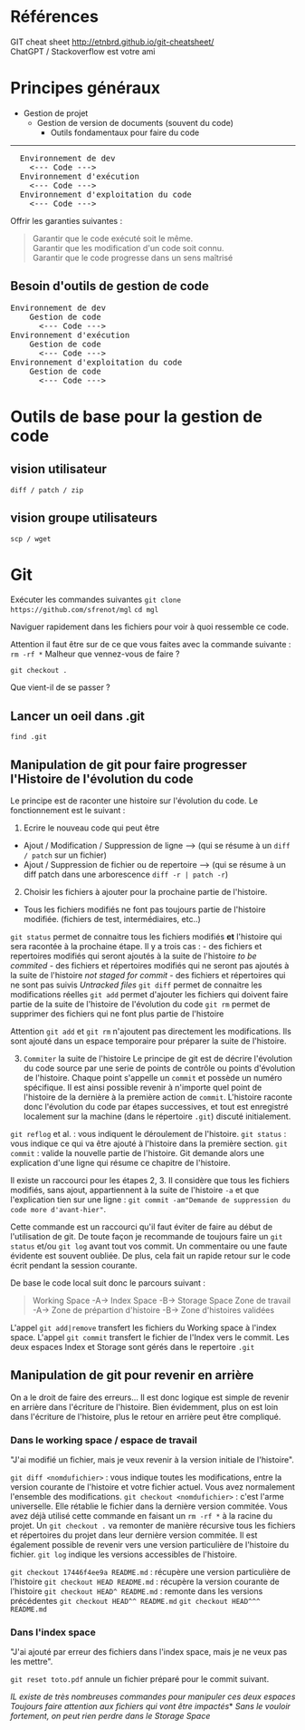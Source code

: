 # Références
GIT cheat sheet http://etnbrd.github.io/git-cheatsheet/  
ChatGPT / Stackoverflow est votre ami


# Principes généraux
- Gestion de projet  
  - Gestion de version de documents (souvent du code)  
    - Outils fondamentaux pour faire du code
-----
<pre>
  Environnement de dev
    <--- Code --->
  Environnement d'exécution  
    <--- Code --->
  Environnement d'exploitation du code   
    <--- Code --->
</pre>

Offrir les garanties suivantes :
> Garantir que le code exécuté soit le même.  
>   Garantir que les modification d'un code soit connu.  
>     Garantir que le code progresse dans un sens maîtrisé  

Besoin d'outils de gestion de code
----
<pre>
Environnement de dev  
    Gestion de code
      <--- Code --->
Environnement d'exécution  
    Gestion de code
      <--- Code --->
Environnement d'exploitation du code   
    Gestion de code
      <--- Code --->
</pre>

# Outils de base pour la gestion de code
## vision utilisateur
```diff / patch / zip```

## vision groupe utilisateurs
```scp / wget```

# Git
Exécuter les commandes suivantes
`git clone https://github.com/sfrenot/mgl` 
`cd mgl`

Naviguer rapidement dans les fichiers pour voir à quoi ressemble ce code.  

Attention il faut être sur de ce que vous faites avec la commande suivante : 
`rm -rf *`
Malheur que vennez-vous de faire ?

`git checkout .`

Que vient-il de se passer ?

## Lancer un oeil dans .git
`find .git`


## Manipulation de git pour faire progresser l'Histoire de l'évolution du code
Le principe est de raconter une histoire sur l'évolution du code. Le fonctionnement est le suivant : 
1. Ecrire le nouveau code qui peut être 
  - Ajout / Modification / Suppression de ligne --> (qui se résume à un `diff / patch` sur un fichier)
  - Ajout / Suppression de fichier ou de repertoire --> (qui se résume à un diff patch dans une arborescence `diff -r | patch -r`)

2. Choisir les fichiers à ajouter pour la prochaine partie de l'histoire. 
  - Tous les fichiers modifiés ne font pas toujours partie de l'histoire modifiée. (fichiers de test, intermédiaires, etc..)
  
  `git status` permet de connaitre tous les fichiers modifiés **et** l'histoire qui sera racontée à la prochaine étape. Il y a trois cas : 
     - des fichiers et repertoires modifiés qui seront ajoutés à la suite de l'histoire *to be commited*
     - des fichiers et répertoires modifiés qui ne seront pas ajoutés à la suite de l'histoire *not staged for commit*
     - des fichiers et répertoires qui ne sont pas suivis *Untracked files*
  `git diff` permet de connaitre les modifications réelles
  `git add` permet d'ajouter les fichiers qui doivent faire partie de la suite de l'histoire de l'évolution du code
  `git rm` permet de supprimer des fichiers qui ne font plus partie de l'histoire

  Attention `git add` et `git rm` n'ajoutent pas directement les modifications. Ils sont ajouté dans un espace temporaire pour préparer la suite de l'histoire. 

3. `Commiter` la suite de l'histoire
Le principe de git est de décrire l'évolution du code source par une serie de points de contrôle ou points d'évolution de l'histoire. Chaque point s'appelle un `commit` et possède un numéro spécifique. Il est ainsi possible revenir à n'importe quel point de l'histoire de la dernière à la première action de `commit`. L'histoire raconte donc l'évolution du code par étapes successives, et tout est enregistré localement sur la machine (dans le répertoire `.git`) discuté initialement. 

`git reflog` et al. : vous indiquent le déroulement de l'histoire.
`git status` : vous indique ce qui va être ajouté à l'histoire dans la première section.
`git commit` : valide la nouvelle partie de l'histoire. Git demande alors une explication d'une ligne qui résume ce chapitre de l'histoire.

Il existe un raccourci pour les étapes 2, 3. Il considère que tous les fichiers modifiés, sans ajout, appartiennent à la suite de l'histoire `-a` et que l'explication tien sur une ligne :
`git commit -am"Demande de suppression du code more d'avant-hier"`.

Cette commande est un raccourci qu'il faut éviter de faire au début de l'utilisation de git. De toute façon je recommande de toujours faire un `git status` et/ou `git log` avant tout vos commit. Un commentaire ou une faute évidente est souvent oubliée. De plus, cela fait un rapide retour sur le code écrit pendant la session courante. 

De base le code local suit donc le parcours suivant : 
>Working Space   -A->         Index Space           -B-> Storage Space
>Zone de travail -A-> Zone de prépartion d'histoire -B-> Zone d'histoires validées

L'appel `git add|remove` transfert les fichiers du Working space à l'index space. L'appel `git commit` transfert le fichier de l'Index vers le commit. Les deux espaces Index et Storage sont gérés dans le repertoire `.git`

## Manipulation de git pour revenir en arrière
On a le droit de faire des erreurs... Il est donc logique est simple de revenir en arrière dans l'écriture de l'histoire. Bien évidemment, plus on est loin dans l'écriture de l'histoire, plus le retour en arrière peut être compliqué. 

### Dans le working space / espace de travail
"J'ai modifié un fichier, mais je veux revenir à la version initiale de l'histoire". 

`git diff <nomdufichier>` : vous indique toutes les modifications, entre la version courante de l'histoire et votre fichier actuel. Vous avez normalement l'ensemble des modifications. 
`git checkout <nomdufichier>` : c'est l'arme universelle. Elle rétablie le fichier dans la dernière version commitée. Vous avez déjà utilisé cette commande en faisant un `rm -rf *` à la racine du projet. Un `git checkout .` va remonter de manière récursive tous les fichiers et répertoires du projet dans leur dernière version commitée. Il est également possible de revenir vers une version particulière de l'histoire du fichier. `git log` indique les versions accessibles de l'histoire.

`git checkout 17446f4ee9a README.md` : récupère une version particulière de l'histoire
`git checkout HEAD README.md` : récupère la version courante de l'histoire
`git checkout HEAD^ README.md` : remonte dans les versions précédentes
`git checkout HEAD^^ README.md`
`git checkout HEAD^^^ README.md`

### Dans l'index space  
"J'ai ajouté par erreur des fichiers dans l'index space, mais je ne veux pas les mettre". 

`git reset toto.pdf` annule un fichier préparé pour le commit suivant. 

*IL existe de très nombreuses commandes pour manipuler ces deux espaces* 
*Toujours faire attention aux fichiers qui vont être impactés**
*Sans le vouloir fortement, on peut rien perdre dans le Storage Space*
